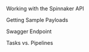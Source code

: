 Working with the Spinnaker API



Getting Sample Payloads



Swagger Endpoint



Tasks vs. Pipelines



